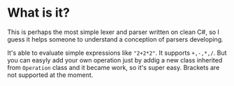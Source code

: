 # What is it?
This is perhaps the most simple lexer and parser written on clean C#, so I guess it helps someone to understand a conception of parsers developing.

It's able to evaluate simple expressions like `"2+2*2"`. It supports `+,-,*,/`. But you can easyly add your own operation just by addig a new class inherited from `Operation` class and it became work, so it's super easy.
Brackets are not supported at the moment.
